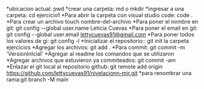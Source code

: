 *ubicacion actual: pwd
*crear una carpeta: md o mkdir
*ingresar a una carpeta: cd ejercicio1
*Para abrir la carpeta con visual studio code: code .
*Para crear un archivo touch nombre-del-archivo
*Para poner el nombre en git: git config --global user.name Leticia Cuevas
*Para poner el email en git: git config --global user.email lettycuevas91@gmail.com
*Para poner todos los valores de gi: git config -l
*Inicializar el repositorio:: git init la carpeta ejercicios
*Agregar los archivos: git add . 
*Para commit: git commit -m 'VersionInIcial'
*Agregar al readme los comandos que se utilizaron
*Agregar archivos que estuvieron ya commiteados: git commit -am
*Enlazar el git local al repositorio github: git remote add origin https://github.com/lettycuevas91/nivelacionn-mir.git
*para renombrar una rama:git branch -M main